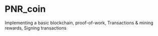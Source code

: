 # PNR_coin
Implementing a basic blockchain, proof-of-work, Transactions & mining rewards, Signing transactions
